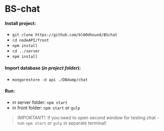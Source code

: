 # BS-chat

 #### Install project:
 * ```git clone https://github.com/bl00dhound/BSchat```
 * ```cd nodeAPI/front```
 * ```npm install```
 * ```cd ../server```
 * ```npm install```
 
 #### Import database (_in project folder_):
 * ```mongorestore -d api ./DBdump/chat```

 #### Run:
 * in server folder: ```npm start```
 * in front folder: ```npm start``` or ```gulp```
 
 > _IMPORTANT!:_
 > If you need to open second window for testing chat - run ```npm start``` or ```gulp``` in separate terminal!
 
 
